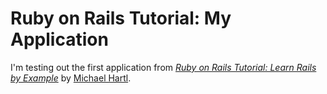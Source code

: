 # Ruby on Rails Tutorial: My Application

I'm testing out the first application from
[*Ruby on Rails Tutorial: Learn Rails by Example*](http://railstutorial.org/)
by [Michael Hartl](http://michaelhartl.com/).